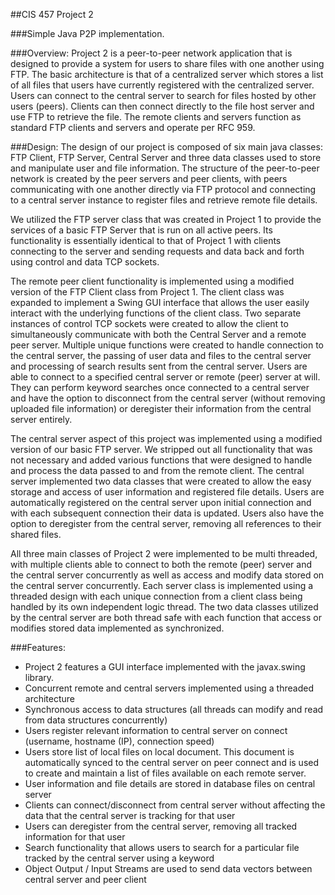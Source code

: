 ##CIS 457 Project 2

###Simple Java P2P implementation.

###Overview: 
Project 2 is a peer-to-peer network application that is designed to provide a system for users to share files with one another using FTP. The basic architecture is that of a centralized server which stores a list of all files that users have currently registered with the centralized server. Users can connect to the central server to search for files hosted by other users (peers). Clients can then connect directly to the file host server and use FTP to retrieve the file. The remote clients and servers function as standard FTP clients and servers and operate per RFC 959.

###Design:
The design of our project is composed of six main java classes: FTP Client, FTP Server, Central Server and three data classes used to store and manipulate user and file information. The structure of the peer-to-peer network is created by the peer servers and peer clients, with peers communicating with one another directly via FTP protocol and connecting to a central server instance to register files and retrieve remote file details.

We utilized the FTP server class that was created in Project 1 to provide the services of a basic FTP Server that is run on all active peers. Its functionality is essentially identical to that of Project 1 with clients connecting to the server and sending requests and data back and forth using control and data TCP sockets.

The remote peer client functionality is implemented using a modified version of the FTP Client class from Project 1. The client class was expanded to implement a Swing GUI interface that allows the user easily interact with the underlying functions of the client class. Two separate instances of control TCP sockets were created to allow the client to simultaneously communicate with both the Central Server and a remote peer server. Multiple unique functions were created to handle connection to the central server, the passing of user data and files to the central server and processing of search results sent from the central server. Users are able to connect to a specified central server or remote (peer) server at will. They can perform keyword searches once connected to a central server and have the option to disconnect from the central server (without removing uploaded file information) or deregister their information from the central server entirely.

The central server aspect of this project was implemented using a modified version of our basic FTP server. We stripped out all functionality that was not necessary and added various functions that were designed to handle and process the data passed to and from the remote client. The central server implemented two data classes that were created to allow the easy storage and access of user information and registered file details. Users are automatically registered on the central server upon initial connection and with each subsequent connection their data is updated. Users also have the option to deregister from the central server, removing all references to their shared files.

All three main classes of Project 2 were implemented to be multi threaded, with multiple clients able to connect to both the remote (peer) server and the central server concurrently as well as access and modify data stored on the central server concurrently. Each server class is implemented using a threaded design with each unique connection from a client class being handled by its own independent logic thread. The two data classes utilized by the central server are both thread safe with each function that access or modifies stored data implemented as synchronized.

###Features:
* Project 2 features a GUI interface implemented with the javax.swing library.
* Concurrent remote and central servers implemented using a threaded architecture
* Synchronous access to data structures (all threads can modify and read from data structures concurrently)
* Users register relevant information to central server on connect (username, hostname (IP), connection speed)
* Users store list of local files on local document. This document is automatically synced to the central server on peer connect and is used to create and maintain a list of files available on each remote server.
* User information and file details are stored in database files on central server
* Clients can connect/disconnect from central server without affecting the data that the central server is tracking for that user
* Users can deregister from the central server, removing all tracked information for that user
* Search functionality that allows users to search for a particular file tracked by the central server using a keyword
* Object Output / Input Streams are used to send data vectors between central server and peer client
